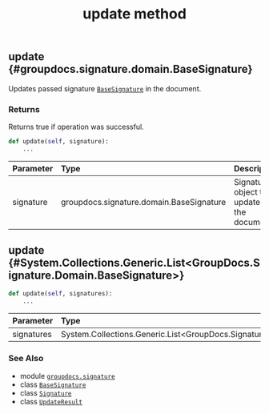 ﻿---
title: update method
second_title: GroupDocs.Signature for Python via .NET API References
description: 
type: docs
url: /python-net/groupdocs.signature/signature/update/
is_root: false
weight: 80
---

## update {#groupdocs.signature.domain.BaseSignature}

Updates passed signature [`BaseSignature`](/signature/python-net/groupdocs.signature.domain/basesignature) in the document.


### Returns 


Returns true if operation was successful.


```python
def update(self, signature):
    ...
```


| Parameter | Type | Description |
| :- | :- | :- |
| signature | groupdocs.signature.domain.BaseSignature | Signature object to be updated in the document. |


## update {#System.Collections.Generic.List<GroupDocs.Signature.Domain.BaseSignature>}





```python
def update(self, signatures):
    ...
```


| Parameter | Type | Description |
| :- | :- | :- |
| signatures | System.Collections.Generic.List<GroupDocs.Signature.Domain.BaseSignature> |  |



### See Also
* module [`groupdocs.signature`](../../)
* class [`BaseSignature`](/signature/python-net/groupdocs.signature.domain/basesignature)
* class [`Signature`](/signature/python-net/groupdocs.signature/signature)
* class [`UpdateResult`](/signature/python-net/groupdocs.signature.domain/updateresult)
